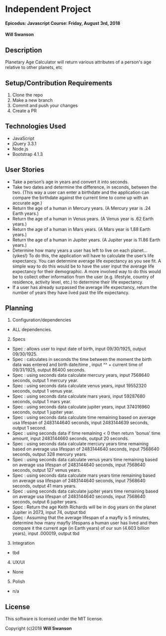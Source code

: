 # Independent Project

#### Epicodus: Javascript Course: Friday, August 3rd, 2018

#### Will Swanson

## Description

 Planetary Age Calculator will return various attributes of a person's age relative to other planets, etc

## Setup/Contribution Requirements

1. Clone the repo
1. Make a new branch
1. Commit and push your changes
1. Create a PR

## Technologies Used

* JavaScript
* jQuery 3.3.1
* Node.js
* Bootstrap 4.1.3

## User Stories

* Take a person’s age in years and convert it into seconds.
* Take two dates and determine the difference, in seconds, between the two. (This way a user can enter a birthdate and the application can compare the birthdate against the current time to come up with an accurate age.)
* Return the age of a human in Mercury years. (A Mercury year is .24 Earth years.)
* Return the age of a human in Venus years. (A Venus year is .62 Earth years.)
* Return the age of a human in Mars years. (A Mars year is 1.88 Earth years.)
* Return the age of a human in Jupiter years. (A Jupiter year is 11.86 Earth years.)
* Determine how many years a user has left to live on each planet… (yikes!) To do this, the application will have to calculate the user’s life expectancy. You can determine average life expectancy as you see fit. A simple way to do this would be to have the user input the average life expectancy for their demographic. A more involved way to do this would be to collect other information from the user (e.g. lifestyle, country of residence, activity level, etc.) to determine their life expectancy.
* If a user has already surpassed the average life expectancy, return the number of years they have lived past the life expectancy.

## Planning

1. Configuration/dependencies
  * ALL dependencies.

2. Specs
  * Spec : allows user to input date of birth, input 09/30/1925, output 09/30/1925.
  * Spec : calculates in seconds the time between the moment the birth data was entered and birth date/time , input ^^ + current time of 09/31/1925, output 86400 seconds.
  * Spec : using seconds data calculate mercury years, input 7568640 seconds, output 1 mercury year.
  * Spec : using seconds data calculate venus years, input 19552320 seconds, output 1 venus year.
  * Spec : using seconds data calculate mars years, input 59287680 seconds, output 1 mars year.
  * Spec : using seconds data calculate jupiter years, input 374016960 seconds, output 1 jupiter year.
  * Spec : using seconds data calculate time remaining based on average usa lifespan of 2483144640 seconds, input 2483144639 seconds, output 1 second.
  * Spec : using seconds data if time remaining < 0 then return 'bonus' time amount, input 2483144660 seconds, output 20 seconds.
  * Spec : using seconds data calculate mercury years time remaining based on average usa lifespan of 2483144640 seconds, input 7568640 seconds, output 328 mercury years.
  * Spec : using seconds data calculate venus years time remaining based on average usa lifespan of 2483144640 seconds, input 7568640 seconds, output 127 venus years.
  * Spec : using seconds data calculate mars years time remaining based on average usa lifespan of 2483144640 seconds, input 7568640 seconds, output 41 mars years.
  * Spec : using seconds data calculate jupiter years time remaining based on average usa lifespan of 2483144640 seconds, input 7568640 seconds, output 6 jupiter years.
  * Spec : Return the age Keith Richards will be in dog years on the planet Jupiter in 2073, input 74, output tbd
  * Spec : Assuming that the average lifespan of a mayfly is 5 minutes, determine how many mayfly lifespans a human user has lived and then compare it the current age (in Earth years) of our sun (4.603 billion years), input .000019, output tbd

3. Integration
  * tbd

4. UX/UI
  * None

5. Polish
  * n/a

## License

This software is licensed under the MIT license.

Copyright (c)2018 **Will Swanson**
